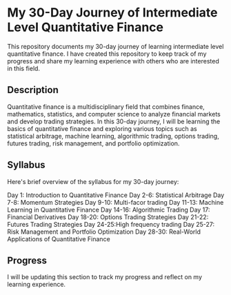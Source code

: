 # My 30-Day Journey of Intermediate Level Quantitative Finance
This repository documents my 30-day journey of learning intermediate level quantitative finance. I have created this repository to keep track of my progress and share my learning experience with others who are interested in this field.

## Description
Quantitative finance is a multidisciplinary field that combines finance, mathematics, statistics, and computer science to analyze financial markets and develop trading strategies. In this 30-day journey, I will be learning the basics of quantitative finance and exploring various topics such as statistical arbitrage, machine learning, algorithmic trading, options trading, futures trading, risk management, and portfolio optimization.

## Syllabus
Here's  brief overview of the syllabus for my 30-day journey:

Day 1: Introduction to Quantitative Finance
Day 2-6: Statistical Arbitrage
Day 7-8: Momentum Strategies
Day 9-10: Multi-facor trading
Day 11-13: Machine Learning in Quantitative Finance
Day 14-16: Algorithmic Trading
Day 17: Financial Derivatives
Day 18-20: Options Trading Strategies
Day 21-22: Futures Trading Strategies
Day 24-25:High frequency trading
Day 25-27: Risk Management and Portfolio Optimization
Day 28-30: Real-World Applications of Quantitative Finance

## Progress
I will be updating this section to track my progress and reflect on my learning experience.
